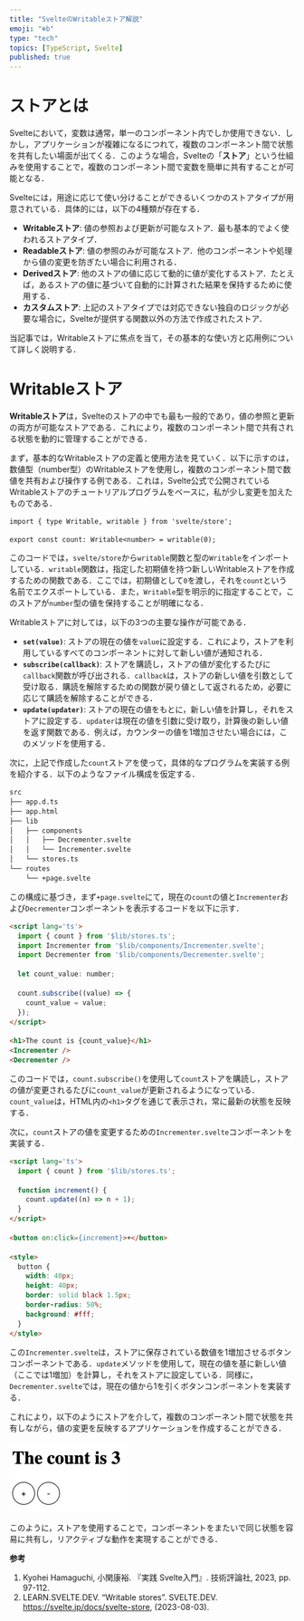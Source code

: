 ```yaml
---
title: "SvelteのWritableストア解説"
emoji: "❄️b"
type: "tech"
topics: [TypeScript, Svelte]
published: true
---
```


# ストアとは

Svelteにおいて，変数は通常，単一のコンポーネント内でしか使用できない．しかし，アプリケーションが複雑になるにつれて，複数のコンポーネント間で状態を共有したい場面が出てくる．このような場合，Svelteの「**ストア**」という仕組みを使用することで，複数のコンポーネント間で変数を簡単に共有することが可能となる．

Svelteには，用途に応じて使い分けることができるいくつかのストアタイプが用意されている．具体的には，以下の4種類が存在する．

- **Writableストア**: 値の参照および更新が可能なストア．最も基本的でよく使われるストアタイプ．
- **Readableストア**: 値の参照のみが可能なストア．他のコンポーネントや処理から値の変更を防ぎたい場合に利用される．
- **Derivedストア**: 他のストアの値に応じて動的に値が変化するストア．たとえば，あるストアの値に基づいて自動的に計算された結果を保持するために使用する．
- **カスタムストア**: 上記のストアタイプでは対応できない独自のロジックが必要な場合に，Svelteが提供する関数以外の方法で作成されたストア．

当記事では，Writableストアに焦点を当て，その基本的な使い方と応用例について詳しく説明する．

# Writableストア

**Writableストア**は，Svelteのストアの中でも最も一般的であり，値の参照と更新の両方が可能なストアである．これにより，複数のコンポーネント間で共有される状態を動的に管理することができる．

まず，基本的なWritableストアの定義と使用方法を見ていく．以下に示すのは，数値型（number型）のWritableストアを使用し，複数のコンポーネント間で数値を共有および操作する例である．これは，Svelte公式で公開されているWritableストアのチュートリアルプログラムをベースに，私が少し変更を加えたものである．

```tsx
import { type Writable, writable } from 'svelte/store';

export const count: Writable<number> = writable(0);
```

このコードでは，`svelte/store`から`writable`関数と型の`Writable`をインポートしている．`writable`関数は，指定した初期値を持つ新しいWritableストアを作成するための関数である．ここでは，初期値として`0`を渡し，それを`count`という名前でエクスポートしている．また，`Writable`型を明示的に指定することで，このストアが`number`型の値を保持することが明確になる．

Writableストアに対しては，以下の3つの主要な操作が可能である．

- **`set(value)`**: ストアの現在の値を`value`に設定する．これにより，ストアを利用しているすべてのコンポーネントに対して新しい値が通知される．
- **`subscribe(callback)`**: ストアを購読し，ストアの値が変化するたびに`callback`関数が呼び出される．`callback`は，ストアの新しい値を引数として受け取る．購読を解除するための関数が戻り値として返されるため，必要に応じて購読を解除することができる．
- **`update(updater)`**: ストアの現在の値をもとに，新しい値を計算し，それをストアに設定する．`updater`は現在の値を引数に受け取り，計算後の新しい値を返す関数である．例えば，カウンターの値を1増加させたい場合には，このメソッドを使用する．

次に，上記で作成した`count`ストアを使って，具体的なプログラムを実装する例を紹介する．以下のようなファイル構成を仮定する．

```bash
src
├── app.d.ts
├── app.html
├── lib
│   ├── components
│   │   ├── Decrementer.svelte
│   │   └── Incrementer.svelte
│   └── stores.ts
└── routes
    └── +page.svelte
```

この構成に基づき，まず`+page.svelte`にて，現在の`count`の値と`Incrementer`および`Decrementer`コンポーネントを表示するコードを以下に示す．

```html
<script lang='ts'>
  import { count } from '$lib/stores.ts';
  import Incrementer from '$lib/components/Incrementer.svelte';
  import Decrementer from '$lib/components/Decrementer.svelte';

  let count_value: number;

  count.subscribe((value) => {
    count_value = value;
  });
</script>

<h1>The count is {count_value}</h1>
<Incrementer />
<Decrementer />
```

このコードでは，`count.subscribe()`を使用して`count`ストアを購読し，ストアの値が変更されるたびに`count_value`が更新されるようになっている．`count_value`は，HTML内の`<h1>`タグを通じて表示され，常に最新の状態を反映する．

次に，`count`ストアの値を変更するための`Incrementer.svelte`コンポーネントを実装する．

```html
<script lang='ts'>
  import { count } from '$lib/stores.ts';

  function increment() {
    count.update((n) => n + 1);
  }
</script>

<button on:click={increment}>+</button>

<style>
  button {
    width: 40px;
    height: 40px;
    border: solid black 1.5px;
    border-radius: 50%;
    background: #fff;
  }
</style>
```

この`Incrementer.svelte`は，ストアに保存されている数値を1増加させるボタンコンポーネントである．`update`メソッドを使用して，現在の値を基に新しい値（ここでは1増加）を計算し，それをストアに設定している．同様に，`Decrementer.svelte`では，現在の値から1を引くボタンコンポーネントを実装する．

これにより，以下のようにストアを介して，複数のコンポーネント間で状態を共有しながら，値の変更を反映するアプリケーションを作成することができる．

![アプリケーションイメージ](/images/20240809-svelte-writable-store/application_image.png)

このように，ストアを使用することで，コンポーネントをまたいで同じ状態を容易に共有し，リアクティブな動作を実現することができる．

**参考**

1. Kyohei Hamaguchi, 小関康裕. 『実践 Svelte入門』. 技術評論社, 2023, pp. 97-112.
2. LEARN.SVELTE.DEV. “Writable stores”. SVELTE.DEV. https://svelte.jp/docs/svelte-store, (2023-08-03).

